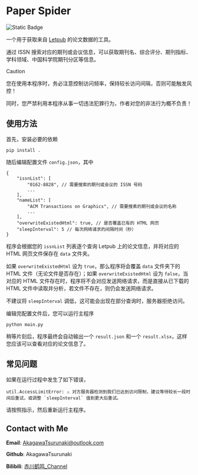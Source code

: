 # Paper Spider

![Static Badge](https://img.shields.io/badge/Python%20-%20>=3.10-blue)

一个用于获取来自 [Letpub](https://www.letpub.com.cn/) 的论文数据的工具。

通过 ISSN 搜索对应的期刊或会议信息，可以获取期刊名、综合评分、期刊指标、学科领域、中国科学院期刊分区等信息。

> [!CAUTION]
> 
> 您在使用本程序时，务必注意控制访问频率，保持较长访问间隔，否则可能触发风控！
> 
> 同时，您严禁利用本程序从事一切违法犯罪行为，作者对您的非法行为概不负责！

## 使用方法

首先，安装必要的依赖

```shell
pip install .
```

随后编辑配置文件 `config.json`，其中

```json5
{
    "issnList": [
        "0162-8828", // 需要搜索的期刊或会议的 ISSN 号码
        ...
    ],
    "nameList": [
        "ACM Transactions on Graphics", // 需要搜素的期刊或会议的名称 
        ...
    ],
    "overwriteExistedHtml": true, // 是否覆盖已有的 HTML 网页
    "sleepInterval": 5 // 每次网络请求的间隔时间（秒）
}
```
 
程序会根据您的 `issnList` 列表逐个查询 Letpub 上的论文信息，并将对应的 HTML 网页文件保存在 `data` 文件夹。

如果 `overwriteExistedHtml` 设为 `true`，那么程序将会覆盖 `data` 文件夹下的 HTML 文件（无论文件是否存在）；如果 `overwriteExistedHtml` 设为 `false`，当对应的 HTML 文件存在时，程序将不会对应发送网络请求，而是直接从已下载的 HTML 文件中读取并分析，若文件不存在，则仍会发送网络请求。

不建议将 `sleepInterval` 调低，这可能会出现在部分查询时，服务器拒绝访问。

编辑完配置文件后，您可以运行主程序

```shell
python main.py
```

稍等片刻后，程序最终会自动输出一个 `result.json` 和一个 `result.xlsx`，这样您应该可以查看对应的论文信息了。

## 常见问题

如果在运行过程中发生了如下错误，
```
util.AccessLimitError: ⚠️ 对方服务器检测到我们已达到访问限制，建议等待较长一段时间后重试，或调整 `sleepInterval` 值到更大后重试。
```
请按照指示，然后重新运行主程序。

## Contact with Me

**Email**: AkagawaTsurunaki@outlook.com

**Github**: AkagawaTsurunaki

**Bilibili**: [赤川鹤鸣_Channel](https://space.bilibili.com/1076299680)